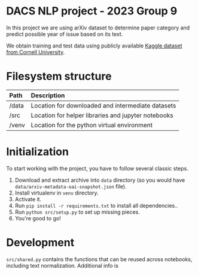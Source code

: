 # DACS NLP project - 2023 Group 9

In this project we are using arXiv dataset to determine paper category
and predict possible year of issue based on its text.

We obtain training and test data using publicly available 
[Kaggle dataset from Cornell University](https://www.kaggle.com/datasets/Cornell-University/arxiv).

# Filesystem structure

| Path  | Description                                         |
|:------|:----------------------------------------------------|
| /data | Location for downloaded and intermediate datasets   |
| /src  | Location for helper libraries and jupyter notebooks |
| /venv | Location for the python virtual environment         | 

# Initialization

To start working with the project, you have to follow several classic
steps.

1. Download and extract archive into `data` directory (so you would 
have `data/arxiv-metadata-oai-snapshot.json` file). 
2. Install virtualenv in `venv` directory.
3. Activate it.
4. Run `pip install -r requirements.txt` to install all dependencies..
5. Run `python src/setup.py` to set up missing pieces.
6. You're good to go!

# Development

`src/shared.py` contains the functions that can be reused across 
notebooks, including text normalization. Additional info is